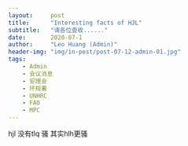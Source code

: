 ```yaml
---
layout:     post
title:      "Interesting facts of HJL"
subtitle:   "请各位查收......"
date:       2020-07-1
author:     "Leo Huang (Admin)"
header-img: "img/in-post/post-07-12-admin-01.jpg"
tags:
    - Admin
    - 会议消息
    - 安理会
    - 环规署
    - UNHRC
    - FAO
    - MPC
---
```


hjl 没有tlq 骚
其实hlh更骚
